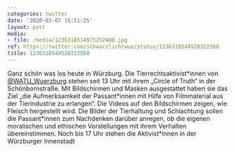 ```yaml
---
categories: twitter
date: '2020-03-07 15:51:25'
layout: post
media:
- file: /media/1236318514975252480.jpg
ref: https://twitter.com/schwarzlichtwue/status/1236318544528322560
title: 1236318544528322560
---
```

Ganz schön was los heute in Würzburg. Die Tierrechtsaktivist\*innen von [@WATU_Wuerzburg](https://twitter.com/WATU_Wuerzburg) stehen seit 13 Uhr mit ihrem „Circle of Truth“ in der Schönbornstraße. 
Mit Bildschirmen und Masken ausgestattet haben sie das Ziel „die Aufmerksamkeit der Passant\*innen mit Hilfe von Filmmaterial aus der Tierindustrie zu erlangen“.
Die Videos auf den Bildschirmen zeigen, wie Fleisch hergestellt wird. Die Bilder der Tierhaltung und Schlachtung sollen die Passant\*innen zum Nachdenken darüber anregen, ob die eigenen moralischen und ethischen Vorstellungen mit ihrem Verhalten übereinstimmen.
Noch bis 17 Uhr stehen die Aktivist\*innen in der Würzburger Innenstadt